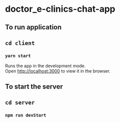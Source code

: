 # doctor_e-clinics-chat-app

## To run application

## `cd client`

### `yarn start`

Runs the app in the development mode.\
Open [http://localhost:3000](http://localhost:3000) to view it in the browser.


## To start the server

## `cd server`

### `npm run devStart`
